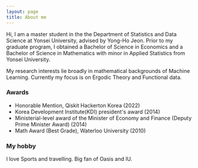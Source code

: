 ```yaml
---
layout: page
title: About me
--- 
```


Hi, I am a master student in the the Department of Statistics and Data Science at Yonsei University, advised by Yong-Ho Jeon. Prior to my graduate program, I obtained a Bachelor of Science in Economics and a Bachelor of Science in Mathematics with minor in Applied Statistics from Yonsei University.

My research interests lie broadly in mathematical backgrounds of Machine Learning. Currently my focus is on Ergodic Theory and Functional data.

### Awards
- Honorable Mention, Qiskit Hackerton Korea (2022)
- Korea Development Institute(KDI) president's award (2014)
- Ministerial-level award of the Minister of Economy and Finance (Deputy Prime Minister Award) (2014)
- Math Award (Best Grade), Waterloo University (2010)

### My hobby
I love Sports and travelling.
Big fan of Oasis and IU.

